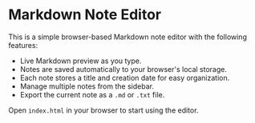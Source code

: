# Markdown Note Editor

This is a simple browser-based Markdown note editor with the following features:

- Live Markdown preview as you type.
- Notes are saved automatically to your browser's local storage.
- Each note stores a title and creation date for easy organization.
- Manage multiple notes from the sidebar.
- Export the current note as a `.md` or `.txt` file.

Open `index.html` in your browser to start using the editor.
